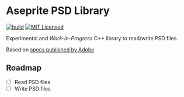 # Aseprite PSD Library

[![build](https://github.com/aseprite/psd/actions/workflows/build.yml/badge.svg)](https://github.com/aseprite/psd/actions/workflows/build.yml)
[![MIT Licensed](https://img.shields.io/badge/license-MIT-blue.svg)](LICENSE.txt)

Experimental and *Work-In-Progress* C++ library to read/write PSD files.

Based on [specs published by Adobe](https://www.adobe.com/devnet-apps/photoshop/fileformatashtml/)

## Roadmap

- [ ] Read PSD files
- [ ] Write PSD files
